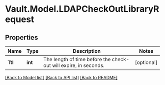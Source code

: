 # Vault.Model.LDAPCheckOutLibraryRequest

## Properties

Name | Type | Description | Notes
------------ | ------------- | ------------- | -------------
**Ttl** | **int** | The length of time before the check-out will expire, in seconds. | [optional] 


[[Back to Model list]](../README.md#documentation-for-models) [[Back to API list]](../README.md#documentation-for-api-endpoints) [[Back to README]](../README.md)

